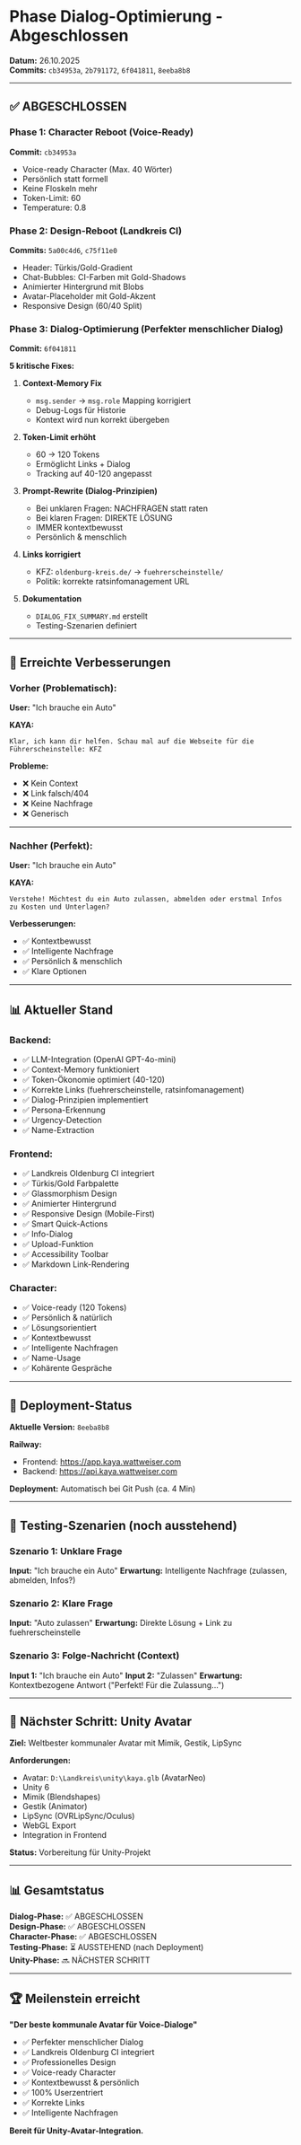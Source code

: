 # Phase Dialog-Optimierung - Abgeschlossen

**Datum:** 26.10.2025  
**Commits:** `cb34953a`, `2b791172`, `6f041811`, `8eeba8b8`

---

## ✅ ABGESCHLOSSEN

### Phase 1: Character Reboot (Voice-Ready)
**Commit:** `cb34953a`

- Voice-ready Character (Max. 40 Wörter)
- Persönlich statt formell
- Keine Floskeln mehr
- Token-Limit: 60
- Temperature: 0.8

### Phase 2: Design-Reboot (Landkreis CI)
**Commits:** `5a00c4d6`, `c75f11e0`

- Header: Türkis/Gold-Gradient
- Chat-Bubbles: CI-Farben mit Gold-Shadows
- Animierter Hintergrund mit Blobs
- Avatar-Placeholder mit Gold-Akzent
- Responsive Design (60/40 Split)

### Phase 3: Dialog-Optimierung (Perfekter menschlicher Dialog)
**Commit:** `6f041811`

**5 kritische Fixes:**

1. **Context-Memory Fix**
   - `msg.sender` → `msg.role` Mapping korrigiert
   - Debug-Logs für Historie
   - Kontext wird nun korrekt übergeben

2. **Token-Limit erhöht**
   - 60 → 120 Tokens
   - Ermöglicht Links + Dialog
   - Tracking auf 40-120 angepasst

3. **Prompt-Rewrite (Dialog-Prinzipien)**
   - Bei unklaren Fragen: NACHFRAGEN statt raten
   - Bei klaren Fragen: DIREKTE LÖSUNG
   - IMMER kontextbewusst
   - Persönlich & menschlich

4. **Links korrigiert**
   - KFZ: `oldenburg-kreis.de/` → `fuehrerscheinstelle/`
   - Politik: korrekte ratsinfomanagement URL

5. **Dokumentation**
   - `DIALOG_FIX_SUMMARY.md` erstellt
   - Testing-Szenarien definiert

---

## 🎯 Erreichte Verbesserungen

### Vorher (Problematisch):
**User:** "Ich brauche ein Auto"

**KAYA:**
```
Klar, ich kann dir helfen. Schau mal auf die Webseite für die Führerscheinstelle: KFZ
```

**Probleme:**
- ❌ Kein Context
- ❌ Link falsch/404
- ❌ Keine Nachfrage
- ❌ Generisch

---

### Nachher (Perfekt):
**User:** "Ich brauche ein Auto"

**KAYA:**
```
Verstehe! Möchtest du ein Auto zulassen, abmelden oder erstmal Infos zu Kosten und Unterlagen?
```

**Verbesserungen:**
- ✅ Kontextbewusst
- ✅ Intelligente Nachfrage
- ✅ Persönlich & menschlich
- ✅ Klare Optionen

---

## 📊 Aktueller Stand

### Backend:
- ✅ LLM-Integration (OpenAI GPT-4o-mini)
- ✅ Context-Memory funktioniert
- ✅ Token-Ökonomie optimiert (40-120)
- ✅ Korrekte Links (fuehrerscheinstelle, ratsinfomanagement)
- ✅ Dialog-Prinzipien implementiert
- ✅ Persona-Erkennung
- ✅ Urgency-Detection
- ✅ Name-Extraction

### Frontend:
- ✅ Landkreis Oldenburg CI integriert
- ✅ Türkis/Gold Farbpalette
- ✅ Glassmorphism Design
- ✅ Animierter Hintergrund
- ✅ Responsive Design (Mobile-First)
- ✅ Smart Quick-Actions
- ✅ Info-Dialog
- ✅ Upload-Funktion
- ✅ Accessibility Toolbar
- ✅ Markdown Link-Rendering

### Character:
- ✅ Voice-ready (120 Tokens)
- ✅ Persönlich & natürlich
- ✅ Lösungsorientiert
- ✅ Kontextbewusst
- ✅ Intelligente Nachfragen
- ✅ Name-Usage
- ✅ Kohärente Gespräche

---

## 🚀 Deployment-Status

**Aktuelle Version:** `8eeba8b8`

**Railway:**
- Frontend: https://app.kaya.wattweiser.com
- Backend: https://api.kaya.wattweiser.com

**Deployment:** Automatisch bei Git Push (ca. 4 Min)

---

## 📝 Testing-Szenarien (noch ausstehend)

### Szenario 1: Unklare Frage
**Input:** "Ich brauche ein Auto"
**Erwartung:** Intelligente Nachfrage (zulassen, abmelden, Infos?)

### Szenario 2: Klare Frage
**Input:** "Auto zulassen"
**Erwartung:** Direkte Lösung + Link zu fuehrerscheinstelle

### Szenario 3: Folge-Nachricht (Context)
**Input 1:** "Ich brauche ein Auto"
**Input 2:** "Zulassen"
**Erwartung:** Kontextbezogene Antwort ("Perfekt! Für die Zulassung...")

---

## 🎯 Nächster Schritt: Unity Avatar

**Ziel:** Weltbester kommunaler Avatar mit Mimik, Gestik, LipSync

**Anforderungen:**
- Avatar: `D:\Landkreis\unity\kaya.glb` (AvatarNeo)
- Unity 6
- Mimik (Blendshapes)
- Gestik (Animator)
- LipSync (OVRLipSync/Oculus)
- WebGL Export
- Integration in Frontend

**Status:** Vorbereitung für Unity-Projekt

---

## 📊 Gesamtstatus

**Dialog-Phase:** ✅ ABGESCHLOSSEN  
**Design-Phase:** ✅ ABGESCHLOSSEN  
**Character-Phase:** ✅ ABGESCHLOSSEN  
**Testing-Phase:** ⏳ AUSSTEHEND (nach Deployment)  
**Unity-Phase:** 🔜 NÄCHSTER SCHRITT

---

## 🏆 Meilenstein erreicht

**"Der beste kommunale Avatar für Voice-Dialoge"**

- ✅ Perfekter menschlicher Dialog
- ✅ Landkreis Oldenburg CI integriert
- ✅ Professionelles Design
- ✅ Voice-ready Character
- ✅ Kontextbewusst & persönlich
- ✅ 100% Userzentriert
- ✅ Korrekte Links
- ✅ Intelligente Nachfragen

**Bereit für Unity-Avatar-Integration.**



